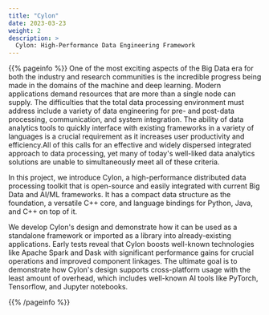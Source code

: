 ```yaml
---
title: "Cylon"
date: 2023-03-23
weight: 2
description: >
  Cylon: High-Performance Data Engineering Framework
---
```


{{% pageinfo %}}
One of the most exciting aspects of the Big Data era for both the industry and research communities is the incredible progress being made in the domains of the machine and deep learning. Modern applications demand resources that are more than a single node can supply.
The difficulties that the total data processing environment must address include a variety of data engineering for pre- and post-data processing, communication, and system integration. The ability of data analytics tools to quickly interface with existing frameworks in a variety of languages is a crucial requirement as it increases user productivity and efficiency.All of this calls for an effective and widely dispersed integrated approach to data processing, yet many of today's well-liked data analytics solutions are unable to simultaneously meet all of these criteria.

In this project, we introduce Cylon, a high-performance distributed data processing toolkit that is open-source and easily integrated with current Big Data and AI/ML frameworks. It has a compact data structure as the foundation, a versatile C++ core, and language bindings for Python, Java, and C++ on top of it.

We develop Cylon's design and demonstrate how it can be used as a standalone framework or imported as a library into already-existing applications. Early tests reveal that Cylon boosts well-known technologies like Apache Spark and Dask with significant performance gains for crucial operations and improved component linkages. The ultimate goal is to demonstrate how Cylon's design supports cross-platform usage with the least amount of overhead, which includes well-known AI tools like PyTorch, Tensorflow, and Jupyter notebooks.

{{% /pageinfo %}}

